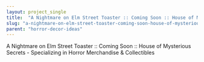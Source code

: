 ```yaml
---
layout: project_single
title:  "A Nightmare on Elm Street Toaster :: Coming Soon :: House of Mysterious Secrets - Specializing in Horror Merchandise & Collectibles"
slug: "a-nightmare-on-elm-street-toaster-coming-soon-house-of-mysterious-secrets-specializing-in"
parent: "horror-decor-ideas"
---
```

A Nightmare on Elm Street Toaster :: Coming Soon :: House of Mysterious Secrets - Specializing in Horror Merchandise & Collectibles